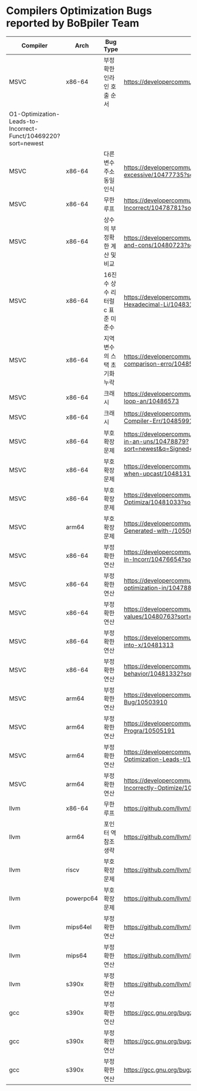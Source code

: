 # Compilers Optimization Bugs reported by BoBpiler Team


| Compiler | Arch | Bug Type | Link |
| -------- | ------------ | -------- | ---- |
| MSVC | x86-64 | 부정확한 인라인 호출 순서 | https://developercommunity.visualstudio.com/t/
O1-Optimization-Leads-to-Incorrect-Funct/10469220?sort=newest |
| MSVC | x86-64 | 다른 변수 주소 동일 인식 | https://developercommunity.visualstudio.com/t/Memory-reference-error-due-to-excessive/10477735?sort=newest&page=1 |
| MSVC | x86-64 | 무한 루프 | https://developercommunity.visualstudio.com/t/Optimization-Levels-O1-O2-Ox-Incorrect/10478781?sort=newest |
| MSVC | x86-64 | 상수의 부정확한 계산 및 비교 | https://developercommunity.visualstudio.com/t/Incorrectly-compiled-comparison-and-cons/10480723?sort=newest |
| MSVC | x86-64 | 16진수 상수 리터럴 c 표준 미준수 | https://developercommunity.visualstudio.com/t/cl-Compiler-Misinterprets-Hexadecimal-Li/10483175 |
| MSVC | x86-64 | 지역 변수의 스택 초기화 누락 | https://developercommunity.visualstudio.com/t/Function-pointer-address-comparison-erro/10485960?sort=newest |
| MSVC | x86-64 | 크래시 | https://developercommunity.visualstudio.com/t/Internal-Compiler-Error-with-for-loop-an/10486573 |
| MSVC | x86-64 | 크래시 | https://developercommunity.visualstudio.com/t/fatal-error-C1001:-Internal-Compiler-Err/10485991?sort=newest |
| MSVC | x86-64 | 부호 확장 문제 | https://developercommunity.visualstudio.com/t/Signed-variable-value-extended-in-an-uns/10478879?sort=newest&q=Signed+variable+value+extended+in+an+unsigned+manner&page=3 |
| MSVC | x86-64 | 부호 확장 문제 | https://developercommunity.visualstudio.com/t/Incorrect-unsigned-extension-when-upcast/10481317?sort=newest |
| MSVC | x86-64 | 부호 확장 문제 | https://developercommunity.visualstudio.com/t/Impact-of-printf-on-CL-Compiler-Optimiza/10481033?sort=newest |
| MSVC | arm64 | 부호 확장 문제 | https://developercommunity.visualstudio.com/t/Incorrect-Assembly-Code-Generated-with-/10506096 |
| MSVC | x86-64 | 부정확한 연산 | https://developercommunity.visualstudio.com/t/O2-and-Ox-Optimizations-Result-in-Incorr/10476654?sort=newest |
| MSVC | x86-64 | 부정확한 연산 | https://developercommunity.visualstudio.com/t/Integer-overflow-due-to-optimization-in/10478835?sort=newest |
| MSVC | x86-64 | 부정확한 연산 | https://developercommunity.visualstudio.com/t/Comparison-of-incorrect-register-values/10480763?sort=newest |
| MSVC | x86-64 | 부정확한 연산 | https://developercommunity.visualstudio.com/t/It-optimizes-the-and-operation-into-x/10481313 |
| MSVC | x86-64 | 부정확한 연산 | https://developercommunity.visualstudio.com/t/Compiler-bug-causing-unknown-behavior/10481332?sort=newest |
| MSVC | arm64 | 부정확한 연산 | https://developercommunity.visualstudio.com/t/C-ARM64-Optimization-Bug/10503910 |
| MSVC | arm64 | 부정확한 연산 | https://developercommunity.visualstudio.com/t/Inconsistent-Outputs-in-ARM64-C-Progra/10505191 |
| MSVC | arm64 | 부정확한 연산 | https://developercommunity.visualstudio.com/t/ARM64-MSVC-Compiler-Optimization-Leads-t/10508262 |
| MSVC | arm64 | 부정확한 연산 | https://developercommunity.visualstudio.com/t/MSVC-ARM64-Compiler-Incorrectly-Optimize/10510611 |
| llvm | x86-64 | 무한 루프 | https://github.com/llvm/llvm-project/issues/66307 |
| llvm | arm64 | 포인터 역참조 생략 | https://github.com/llvm/llvm-project/issues/69294 |
| llvm | riscv | 부호 확장 문제 | https://github.com/llvm/llvm-project/issues/68855 |
| llvm | powerpc64 | 부호 확장 문제 | https://github.com/llvm/llvm-project/issues/71030 |
| llvm | mips64el | 부정확한 연산 | https://github.com/llvm/llvm-project/issues/69328 |
| llvm | mips64 | 부정확한 연산 | https://github.com/llvm/llvm-project/issues/70495 |
| llvm | s390x | 부정확한 연산 | https://github.com/llvm/llvm-project/issues/72018 |
| gcc | s390x | 부정확한 연산 | https://gcc.gnu.org/bugzilla/show_bug.cgi?id=112112 |
| gcc | s390x | 부정확한 연산 | https://gcc.gnu.org/bugzilla/show_bug.cgi?id=112274 |
| gcc | s390x | 부정확한 연산 | https://gcc.gnu.org/bugzilla/show_bug.cgi?id=112329 |